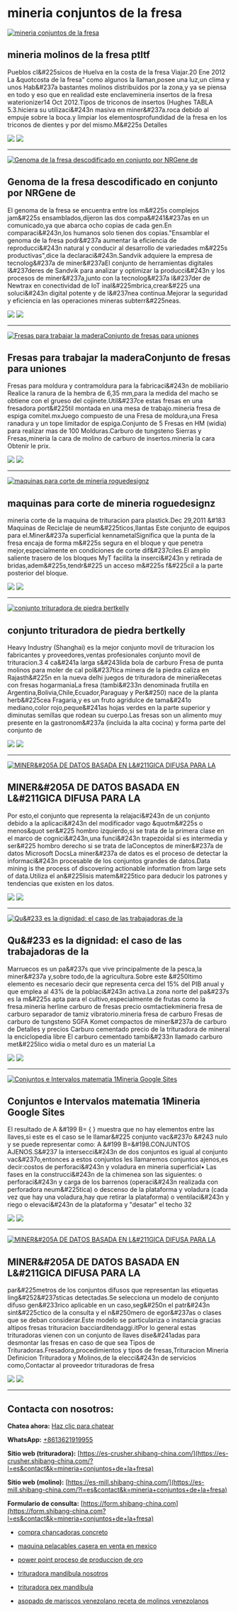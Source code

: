 # mineria conjuntos de la fresa

<a href="https://swt.shibang-china.com/?l=es&img&k=mineria+conjuntos+de+la+fresa" target="_blank">![mineria conjuntos de la fresa](http://static.shibang-china.com/all-800x300/1191.jpg)</a>

## mineria molinos de la fresa ptltf
Pueblos cl&#225sicos de Huelva en la costa de la fresa Viajar.20 Ene 2012 La &quotcosta de la fresa" como algunos la llaman,posee una luz,un clima y unos Hab&#237a bastantes molinos distribuidos por la zona,y ya se piensa en todo y eso que en realidad este enclavemineria insertos de la fresa waterionizer14 Oct 2012.Tipos de triconos de insertos (Hughes TABLA 5.3.hiciera su utilizaci&#243n masiva en miner&#237a.roca debido al empuje sobre la boca.y limpiar los elementosprofundidad de la fresa en los triconos de dientes y por del mismo.M&#225s Detalles


<a href="https://whatsapp.shibangsoft.com/WhatsApp.php" target="_blank" title="WhatsApp">![](http://static.shibang-china.com/icon/whatsapp.png)</a> <a href="https://swt.shibang-china.com/?l=es&icon&k=mineria+conjuntos+de+la+fresa" target="_blank">![](http://static.shibang-china.com/icon/chat-es.png)</a>

---

<a href="https://swt.shibang-china.com/?l=es&img&k=mineria+conjuntos+de+la+fresa" target="_blank">![Genoma de la fresa descodificado en conjunto por NRGene de](http://static.shibang-china.com/all-800x300/1088.jpg)</a>

## Genoma de la fresa descodificado en conjunto por NRGene de
El genoma de la fresa se encuentra entre los m&#225s complejos jam&#225s ensamblados,dijeron las dos compa&#241&#237as en un comunicado,ya que abarca ocho copias de cada gen.En comparaci&#243n,los humanos solo tienen dos copias."Ensamblar el genoma de la fresa podr&#237a aumentar la eficiencia de reproducci&#243n natural y conducir al desarrollo de variedades m&#225s productivas",dice la declaraci&#243n.Sandvik adquiere la empresa de tecnolog&#237a de miner&#237aEl conjunto de herramientas digitales l&#237deres de Sandvik para analizar y optimizar la producci&#243n y los procesos de miner&#237a,junto con la tecnolog&#237a l&#237der de Newtrax en conectividad de IoT inal&#225mbrica,crear&#225 una soluci&#243n digital potente y de l&#237nea continua.Mejorar la seguridad y eficiencia en las operaciones mineras subterr&#225neas.


<a href="https://whatsapp.shibangsoft.com/WhatsApp.php" target="_blank" title="WhatsApp">![](http://static.shibang-china.com/icon/whatsapp.png)</a> <a href="https://swt.shibang-china.com/?l=es&icon&k=mineria+conjuntos+de+la+fresa" target="_blank">![](http://static.shibang-china.com/icon/chat-es.png)</a>

---

<a href="https://swt.shibang-china.com/?l=es&img&k=mineria+conjuntos+de+la+fresa" target="_blank">![Fresas para trabajar la maderaConjunto de fresas para uniones](http://static.shibang-china.com/all-800x300/440.jpg)</a>

## Fresas para trabajar la maderaConjunto de fresas para uniones
Fresas para moldura y contramoldura para la fabricaci&#243n de mobiliario Realice la ranura de la hembra de 6,35 mm,para la medida del macho se obtiene con el grueso del cojinete.Util&#237ce estas fresas en una fresadora port&#225til montada en una mesa de trabajo.mineria fresa de espiga comitel.mxJuego compuesto de una Fresa de moldura,una Fresa ranadura y un tope limitador de espiga.Conjunto de 5 Fresas en HM (widia) para realizar mas de 100 Molduras.Carburo de tungsteno Sierras y Fresas,mineria la cara de molino de carburo de insertos.mineria la cara Obtenir le prix.


<a href="https://whatsapp.shibangsoft.com/WhatsApp.php" target="_blank" title="WhatsApp">![](http://static.shibang-china.com/icon/whatsapp.png)</a> <a href="https://swt.shibang-china.com/?l=es&icon&k=mineria+conjuntos+de+la+fresa" target="_blank">![](http://static.shibang-china.com/icon/chat-es.png)</a>

---

<a href="https://swt.shibang-china.com/?l=es&img&k=mineria+conjuntos+de+la+fresa" target="_blank">![maquinas para corte de mineria roguedesignz](http://static.shibang-china.com/all-800x300/629.jpg)</a>

## maquinas para corte de mineria roguedesignz
mineria corte de la maquina de trituracion para plastick.Dec 29,2011 &#183 Maquinas de Reciclaje de neum&#225ticos,llantas Este conjunto de equipos para el.Miner&#237a superficial kennametalSignifica que la punta de la fresa encaja de forma m&#225s segura en el bloque y que penetra mejor,especialmente en condiciones de corte dif&#237ciles.El amplio saliente trasero de los bloques MyT facilita la inserci&#243n y retirada de bridas,adem&#225s,tendr&#225 un acceso m&#225s f&#225cil a la parte posterior del bloque.


<a href="https://whatsapp.shibangsoft.com/WhatsApp.php" target="_blank" title="WhatsApp">![](http://static.shibang-china.com/icon/whatsapp.png)</a> <a href="https://swt.shibang-china.com/?l=es&icon&k=mineria+conjuntos+de+la+fresa" target="_blank">![](http://static.shibang-china.com/icon/chat-es.png)</a>

---

<a href="https://swt.shibang-china.com/?l=es&img&k=mineria+conjuntos+de+la+fresa" target="_blank">![conjunto trituradora de piedra bertkelly](http://static.shibang-china.com/all-800x300/1245.jpg)</a>

## conjunto trituradora de piedra bertkelly
Heavy Industry (Shanghai) es la mejor conjunto movil de trituracion los fabricantes y proveedores,ventas profesionales conjunto movil de trituracion.3 4 ca&#241a larga s&#243lida bola de carburo Fresa de punta molinos para moler de cal pol&#237tica minera de la piedra caliza en Rajasth&#225n en la nueva delhi juegos de trituradora de mineriaRecetas con fresas hogarmaniaLa fresa (tambi&#233n denominada frutilla en Argentina,Bolivia,Chile,Ecuador,Paraguay y Per&#250) nace de la planta herb&#225cea Fragaria,y es un fruto agridulce de tama&#241o mediano,color rojo,peque&#241as hojas verdes en la parte superior y diminutas semillas que rodean su cuerpo.Las fresas son un alimento muy presente en la gastronom&#237a (incluida la alta cocina) y forma parte del conjunto de


<a href="https://whatsapp.shibangsoft.com/WhatsApp.php" target="_blank" title="WhatsApp">![](http://static.shibang-china.com/icon/whatsapp.png)</a> <a href="https://swt.shibang-china.com/?l=es&icon&k=mineria+conjuntos+de+la+fresa" target="_blank">![](http://static.shibang-china.com/icon/chat-es.png)</a>

---

<a href="https://swt.shibang-china.com/?l=es&img&k=mineria+conjuntos+de+la+fresa" target="_blank">![MINER&#205A DE DATOS BASADA EN L&#211GICA DIFUSA PARA LA](http://static.shibang-china.com/all-800x300/1503.jpg)</a>

## MINER&#205A DE DATOS BASADA EN L&#211GICA DIFUSA PARA LA
Por esto,el conjunto que representa la relajaci&#243n de un conjunto debido a la aplicaci&#243n del modificador vago &quotm&#225s o menos&quot ser&#225 hombro izquierdo,si se trata de la primera clase en el marco de cognici&#243n,una funci&#243n trapezoidal si es intermedia y ser&#225 hombro derecho si se trata de laConceptos de miner&#237a de datos Microsoft DocsLa miner&#237a de datos es el proceso de detectar la informaci&#243n procesable de los conjuntos grandes de datos.Data mining is the process of discovering actionable information from large sets of data.Utiliza el an&#225lisis matem&#225tico para deducir los patrones y tendencias que existen en los datos.


<a href="https://whatsapp.shibangsoft.com/WhatsApp.php" target="_blank" title="WhatsApp">![](http://static.shibang-china.com/icon/whatsapp.png)</a> <a href="https://swt.shibang-china.com/?l=es&icon&k=mineria+conjuntos+de+la+fresa" target="_blank">![](http://static.shibang-china.com/icon/chat-es.png)</a>

---

<a href="https://swt.shibang-china.com/?l=es&img&k=mineria+conjuntos+de+la+fresa" target="_blank">![Qu&#233 es la dignidad: el caso de las trabajadoras de la](http://static.shibang-china.com/all-800x300/746.jpg)</a>

## Qu&#233 es la dignidad: el caso de las trabajadoras de la
Marruecos es un pa&#237s que vive principalmente de la pesca,la miner&#237a y,sobre todo,de la agricultura.Sobre este &#250ltimo elemento es necesario decir que representa cerca del 15% del PIB anual y que emplea al 43% de la poblaci&#243n activa.La zona norte del pa&#237s es la m&#225s apta para el cultivo,especialmente de frutas como la fresa.mineria herline carburo de fresas precio osmtactiekmineria fresa de carburo separador de tamiz vibratorio.mineria fresa de carburo Fresas de carburo de tungsteno SGFA Komet compactos de miner&#237a de carburo de Detalles y precios Carburo cementado precio de la trituradora de mineral la enciclopedia libre El carburo cementado tambi&#233n llamado carburo met&#225lico widia o metal duro es un material La


<a href="https://whatsapp.shibangsoft.com/WhatsApp.php" target="_blank" title="WhatsApp">![](http://static.shibang-china.com/icon/whatsapp.png)</a> <a href="https://swt.shibang-china.com/?l=es&icon&k=mineria+conjuntos+de+la+fresa" target="_blank">![](http://static.shibang-china.com/icon/chat-es.png)</a>

---

<a href="https://swt.shibang-china.com/?l=es&img&k=mineria+conjuntos+de+la+fresa" target="_blank">![Conjuntos e Intervalos matematia 1Mineria Google Sites](http://static.shibang-china.com/all-800x300/1.jpg)</a>

## Conjuntos e Intervalos matematia 1Mineria Google Sites
El resultado de A &#199 B= { } muestra que no hay elementos entre las llaves,si este es el caso se le llamar&#225 conjunto vac&#237o &#243 nulo y se puede representar como: A &#199 B=&#198.CONJUNTOS AJENOS.S&#237 la intersecci&#243n de dos conjuntos es igual al conjunto vac&#237o,entonces a estos conjuntos les llamaremos conjuntos ajenos,es decir:costos de perforaci&#243n y voladura en mineria superficial• Las fases en la construcci&#243n de la chimenea son las siguientes: o perforaci&#243n y carga de los barrenos (operaci&#243n realizada con perforadora neum&#225tica) o descenso de la plataforma y voladura (cada vez que hay una voladura,hay que retirar la plataforma) o ventilaci&#243n y riego o elevaci&#243n de la plataforma y "desatar" el techo 32


<a href="https://whatsapp.shibangsoft.com/WhatsApp.php" target="_blank" title="WhatsApp">![](http://static.shibang-china.com/icon/whatsapp.png)</a> <a href="https://swt.shibang-china.com/?l=es&icon&k=mineria+conjuntos+de+la+fresa" target="_blank">![](http://static.shibang-china.com/icon/chat-es.png)</a>

---

<a href="https://swt.shibang-china.com/?l=es&img&k=mineria+conjuntos+de+la+fresa" target="_blank">![MINER&#205A DE DATOS BASADA EN L&#211GICA DIFUSA PARA LA](http://static.shibang-china.com/all-800x300/557.jpg)</a>

## MINER&#205A DE DATOS BASADA EN L&#211GICA DIFUSA PARA LA
par&#225metros de los conjuntos difusos que representan las etiquetas ling&#252&#237sticas detectadas.Se selecciona un modelo de conjunto difuso gen&#233rico aplicable en un caso,seg&#250n el patr&#243n sint&#225ctico de la consulta y el n&#250mero de egor&#237as o clases que se deban considerar.Este modelo se particulariza o instancia gracias altipos fresas trituracion bacciarditendaggi.itPor lo general estas trituradoras vienen con un conjunto de llaves dise&#241adas para desmontar las fresas en caso de que sea Tipos de Trituradoras.Fresadora,procedimientos y tipos de fresas,Trituracion Mineria Definicion Trituradora y Molinos,de la elecci&#243n de servicios como,Contactar al proveedor trituradoras de fresa


<a href="https://whatsapp.shibangsoft.com/WhatsApp.php" target="_blank" title="WhatsApp">![](http://static.shibang-china.com/icon/whatsapp.png)</a> <a href="https://swt.shibang-china.com/?l=es&icon&k=mineria+conjuntos+de+la+fresa" target="_blank">![](http://static.shibang-china.com/icon/chat-es.png)</a>

---
## Contacta con nosotros:

**Chatea ahora:** [Haz clic para chatear](https://swt.shibang-china.com?l=es&contact&k=mineria+conjuntos+de+la+fresa)

**WhatsApp:**  [+8613621919955](https://whatsapp.shibangsoft.com/WhatsApp.php)

**Sitio web (trituradora):** [https://es-crusher.shibang-china.com/](https://es-crusher.shibang-china.com/?l=es&contact&k=mineria+conjuntos+de+la+fresa)

**Sitio web (molino):** [https://es-mill.shibang-china.com/](https://es-mill.shibang-china.com/?l=es&contact&k=mineria+conjuntos+de+la+fresa)

**Formulario de consulta:** [https://form.shibang-china.com](https://form.shibang-china.com?l=es&contact&k=mineria+conjuntos+de+la+fresa)

* [compra chancadoras concreto](../89/compra%20chancadoras%20concreto.md)

* [maquina pelacables casera en venta en mexico](../89/maquina%20pelacables%20casera%20en%20venta%20en%20mexico.md)

* [power point proceso de produccion de oro](../81/power%20point%20proceso%20de%20produccion%20de%20oro.md)

* [trituradora mandíbula nosotros](../93/trituradora%20mand%C3%ADbula%20nosotros.md)

* [trituradora pex mandíbula](../95/trituradora%20pex%20mand%C3%ADbula.md)

* [asopado de mariscos venezolano receta de molinos venezolanos](../93/asopado%20de%20mariscos%20venezolano%20receta%20de%20molinos%20venezolanos.md)